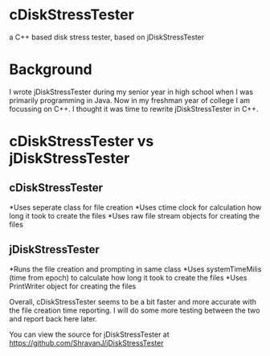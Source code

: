 # cDiskStressTester
a C++ based disk stress tester, based on jDiskStressTester

Background
==========
I wrote jDiskStressTester during my senior year in high school when I was primarily programming in Java. Now in my freshman year of college I am focussing on C++. I thought it was time to rewrite jDiskStressTester in C++.

cDiskStressTester vs jDiskStressTester
======================================
cDiskStressTester
-----------------
*Uses seperate class for file creation
*Uses ctime clock for calculation how long it took to create the files
*Uses raw file stream objects for creating the files

jDiskStressTester
-----------------
*Runs the file creation and prompting in same class
*Uses systemTimeMilis (time from epoch) to calculate how long it took to create the files
*Uses PrintWriter object for creating the files

Overall, cDiskStressTester seems to be a bit faster and more accurate with the file creation time reporting. I will do some more testing between the two and report back here later.

You can view the source for jDiskStressTester at https://github.com/ShravanJ/jDiskStressTester

